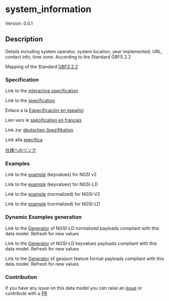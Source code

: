 # system_information
Version: 0.0.1

## Description 

Details including system operator, system location, year implemented, URL, contact info, time zone. According to the Standard GBFS 2.2

Mapping of the Standard [GBFS 2.2](https://github.com/NABSA/gbfs/blob/v2.2/gbfs.md)
### Specification

Link to the [interactive specification](https://swagger.lab.fiware.org/?url=https://smart-data-models.github.io/dataModel.GBFS/system_information/swagger.yaml)

Link to the [specification](https://github.com/smart-data-models/dataModel.GBFS/blob/master/system_information/doc/spec.md)

Enlace a la [Especificación en español](https://github.com/smart-data-models/dataModel.GBFS/blob/master/system_information/doc/spec_ES.md)

Lien vers le [spécification en français](https://github.com/smart-data-models/dataModel.GBFS/blob/master/system_information/doc/spec_FR.md)

Link zur [deutschen Spezifikation](https://github.com/smart-data-models/dataModel.GBFS/blob/master/system_information/doc/spec_DE.md)

Link alla [specifica](https://github.com/smart-data-models/dataModel.GBFS/blob/master/system_information/doc/spec_IT.md)

[仕様へのリンク](https://github.com/smart-data-models/dataModel.GBFS/blob/master/system_information/doc/spec_JA.md)
### Examples

Link to the [example](https://smart-data-models.github.io/dataModel.GBFS/system_information/examples/example.json) (keyvalues) for NGSI v2

Link to the [example](https://smart-data-models.github.io/dataModel.GBFS/system_information/examples/example.jsonld) (keyvalues) for NGSI-LD

Link to the [example](https://smart-data-models.github.io/dataModel.GBFS/system_information/examples/example-normalized.json) (normalized) for NGSI-V2

Link to the [example](https://smart-data-models.github.io/dataModel.GBFS/system_information/examples/example-normalized.jsonld) (normalized) for NGSI-LD
### Dynamic Examples generation

Link to the [Generator](https://smartdatamodels.org/extra/ngsi-ld_generator.php?schemaUrl=https://raw.githubusercontent.com/smart-data-models/dataModel.GBFS/master/system_information/schema.json&email=info@smartdatamodels.org) of NGSI-LD normalized payloads compliant with this data model. Refresh for new values

Link to the [Generator](https://smartdatamodels.org/extra/ngsi-ld_generator_keyvalues.php?schemaUrl=https://raw.githubusercontent.com/smart-data-models/dataModel.GBFS/master/system_information/schema.json&email=info@smartdatamodels.org) of NGSI-LD keyvalues payloads compliant with this data model. Refresh for new values

Link to the [Generator](https://smartdatamodels.org/extra/geojson_features_generator.php?schemaUrl=https://raw.githubusercontent.com/smart-data-models/dataModel.GBFS/master/system_information/schema.json&email=info@smartdatamodels.org) of geojson feature format payloads compliant with this data model. Refresh for new values
### Contribution

 If you have any issue on this data model you can raise an [issue](https://github.com/smart-data-models/dataModel.GBFS/issues)  or contribute with a [PR](https://github.com/smart-data-models/dataModel.GBFS/pulls)